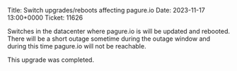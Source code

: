 Title: Switch upgrades/reboots affecting pagure.io
Date: 2023-11-17 13:00+0000
Ticket: 11626

Switches in the datacenter where pagure.io is will be updated and rebooted.
There will be a short outage sometime during the outage window and
during this time pagure.io will not be reachable.

This upgrade was completed.
